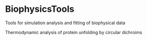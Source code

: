# BiophysicsTools
Tools for simulation analysis and fitting of biophysical data

Thermodynamic analysis of protein unfolding by circular dichroims
